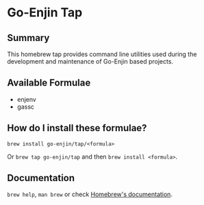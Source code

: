 # Go-Enjin Tap

## Summary

This homebrew tap provides command line utilities used during the development
and maintenance of Go-Enjin based projects.

## Available Formulae

* enjenv
* gassc

## How do I install these formulae?

`brew install go-enjin/tap/<formula>`

Or `brew tap go-enjin/tap` and then `brew install <formula>`.

## Documentation

`brew help`, `man brew` or check [Homebrew's documentation](https://docs.brew.sh).
